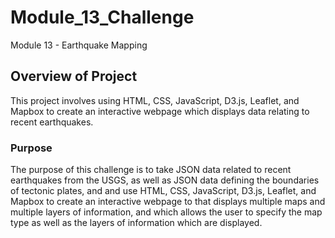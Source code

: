 # Module_13_Challenge
Module 13 - Earthquake Mapping

## Overview of Project
This project involves using HTML, CSS, JavaScript, D3.js, Leaflet, and Mapbox to create an interactive webpage which displays data relating to recent earthquakes. 

### Purpose
The purpose of this challenge is to take JSON data related to recent earthquakes from the USGS, as well as JSON data defining the boundaries of tectonic plates, and  and use HTML, CSS, JavaScript, D3.js, Leaflet, and Mapbox to create an interactive webpage to that displays multiple maps and multiple layers of information, and which allows the user to specify the map type as well as the layers of information which are displayed.  
